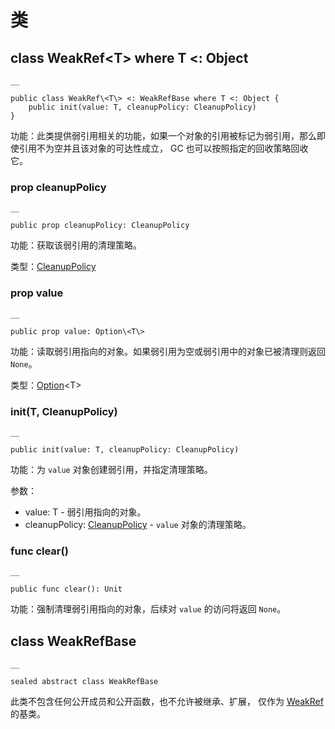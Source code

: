 
# 类

## class WeakRef\<T\> where T <: Object
    
    __
    
    public class WeakRef\<T\> <: WeakRefBase where T <: Object {
        public init(value: T, cleanupPolicy: CleanupPolicy)
    }
    
功能：此类提供弱引用相关的功能，如果一个对象的引用被标记为弱引用，那么即使引用不为空并且该对象的可达性成立， GC 也可以按照指定的回收策略回收它。

### prop cleanupPolicy
    
    __
    
    public prop cleanupPolicy: CleanupPolicy
    
功能：获取该弱引用的清理策略。

类型：[CleanupPolicy](https://docs.cangjie-lang.cn/docs/1.0.1/libs/std/ref/ref_package_api/ref_package_enums.html#enum-cleanuppolicy)

### prop value
    
    __
    
    public prop value: Option\<T\>
    
功能：读取弱引用指向的对象。如果弱引用为空或弱引用中的对象已被清理则返回 `None`。

类型：[Option](https://docs.cangjie-lang.cn/docs/1.0.1/libs/std/core/core_package_api/core_package_enums.html#enum-optiont)\<T\>

### init\(T, CleanupPolicy\)
    
    __
    
    public init(value: T, cleanupPolicy: CleanupPolicy)
    
功能：为 `value` 对象创建弱引用，并指定清理策略。

参数：

  * value: T - 弱引用指向的对象。
  * cleanupPolicy: [CleanupPolicy](https://docs.cangjie-lang.cn/docs/1.0.1/libs/std/ref/ref_package_api/ref_package_enums.html#enum-cleanuppolicy) \- `value` 对象的清理策略。

### func clear\(\)
    
    __
    
    public func clear(): Unit
    
功能：强制清理弱引用指向的对象，后续对 `value` 的访问将返回 `None`。

## class WeakRefBase
    
    __
    
    sealed abstract class WeakRefBase
    
此类不包含任何公开成员和公开函数，也不允许被继承、扩展， 仅作为 [WeakRef](https://docs.cangjie-lang.cn/docs/1.0.1/libs/std/ref/ref_package_api/ref_package_classes#class-weakreft-where-t--object) 的基类。